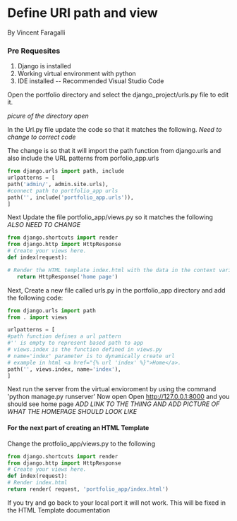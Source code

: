 # Define URI path and view
By Vincent Faragalli

### Pre Requesites
1. Django is installed
2. Working virtual environment with python
3. IDE installed -- Recommended Visual Studio Code

Open the portfolio directory and select the django_project/urls.py file to edit it.

*picure of the directory open*

In the Url.py file update the code so that it matches the following. *Need to change to correct code* 

The change is so that it will import the path function from django.urls and also include the URL patterns from porfolio_app.urls
``` Python from django.contrib import admin
from django.urls import path, include
urlpatterns = [
path('admin/', admin.site.urls),
#connect path to portfolio_app urls
path('', include('portfolio_app.urls')),
]
```
Next Update the file portfolio_app/views.py so it matches the following *ALSO NEED TO CHANGE*
``` Python
from django.shortcuts import render
from django.http import HttpResponse
# Create your views here.
def index(request):

# Render the HTML template index.html with the data in the context variable.
   return HttpResponse('home page')

```
Next, Create a new file called urls.py in the portfolio_app directory and add the following code:
``` Python
from django.urls import path
from . import views

urlpatterns = [
#path function defines a url pattern
#'' is empty to represent based path to app
# views.index is the function defined in views.py
# name='index' parameter is to dynamically create url
# example in html <a href="{% url 'index' %}">Home</a>.
path('', views.index, name='index'),
]

```
Next run the server from the virtual envioroment by using the command 'python manage.py runserver'
Now open 	Open http://127.0.0.1:8000  and you should see home page
*ADD LINK TO THE THIING AND ADD PICTURE OF WHAT THE HOMEPAGE SHOULD LOOK LIKE*

#### For the next part of creating an HTML Template
Change the protfolio_app/views.py to the following
``` Python
from django.shortcuts import render
from django.http import HttpResponse
# Create your views here.
def index(request):
# Render index.html
return render( request, 'portfolio_app/index.html')

```
If you try and go back to your local port it will not work. This will be fixed in the HTML Template documentation 
